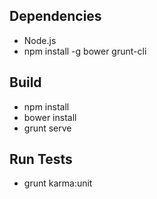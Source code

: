 ## Dependencies
* Node.js
* npm install -g bower grunt-cli

## Build
* npm install
* bower install
* grunt serve

## Run Tests
* grunt karma:unit
